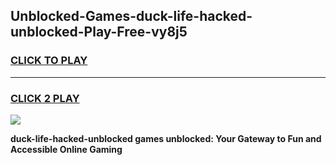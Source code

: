 
## Unblocked-Games-duck-life-hacked-unblocked-Play-Free-vy8j5
<h3>
<a href="https://premium76.site?title=duck-life-hacked-unblocked&ref=21A">CLICK TO PLAY</a></h3>
<hr>

<h3>
<a href="https://premium76.site?title=duck-life-hacked-unblocked&ref=21A">CLICK 2 PLAY</a>
  
</h3>

<a href="https://premium76.site?title=duck-life-hacked-unblocked&ref=21A"><img src="https://clearcache.store/games.png"></a>


**duck-life-hacked-unblocked games unblocked: Your Gateway to Fun and Accessible Online Gaming**
